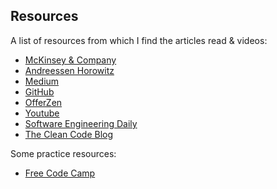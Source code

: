 ## Resources

A list of resources from which I find the articles read & videos:

* [McKinsey & Company](https://www.mckinsey.com/)
* [Andreessen Horowitz](https://a16z.com/)
* [Medium](https://medium.com/topic/technology)
* [GitHub](https://github.com/explore)
* [OfferZen](https://offerzen.com/blog)
* [Youtube](https://www.youtube.com)
* [Software Engineering Daily](https://softwareengineeringdaily.com)
* [The Clean Code Blog](https://blog.cleancoder.com/)

Some practice resources:

* [Free Code Camp](https://learn.freecodecamp.org/)